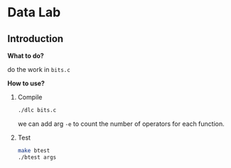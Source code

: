 # Data Lab

## Introduction

**What to do?**  

do the work in `bits.c`  

**How to use?**  

1. Compile  

    ```bash
    ./dlc bits.c
    ```

    we can add arg `-e` to count the number of operators for each function.  

2. Test

    ```bash
    make btest
    ./btest args
    ```
